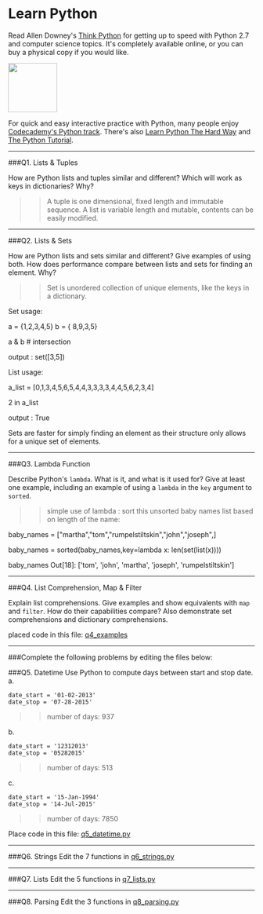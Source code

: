 # Learn Python

Read Allen Downey's [Think Python](http://www.greenteapress.com/thinkpython/) for getting up to speed with Python 2.7 and computer science topics. It's completely available online, or you can buy a physical copy if you would like.

<a href="http://www.greenteapress.com/thinkpython/"><img src="img/think_python.png" style="width: 100px;" target="_blank"></a>

For quick and easy interactive practice with Python, many people enjoy [Codecademy's Python track](http://www.codecademy.com/en/tracks/python). There's also [Learn Python The Hard Way](http://learnpythonthehardway.org/book/) and [The Python Tutorial](https://docs.python.org/2/tutorial/).

---

###Q1. Lists &amp; Tuples

How are Python lists and tuples similar and different? Which will work as keys in dictionaries? Why?

>> A tuple is one dimensional, fixed length and immutable sequence. A list is variable length and mutable, contents can be easily modified.

---

###Q2. Lists &amp; Sets

How are Python lists and sets similar and different? Give examples of using both. How does performance compare between lists and sets for finding an element. Why?

>> Set is unordered collection of unique elements, like the keys in a dictionary. 

Set usage:

a = {1,2,3,4,5}
b = { 8,9,3,5}

a & b # intersection

output : set([3,5])

List usage:

a_list = [0,1,3,4,5,6,5,4,4,3,3,3,3,4,4,5,6,2,3,4]

2 in a_list

output : True

Sets are faster for simply finding an element as their structure only allows for a unique set of elements.


---

###Q3. Lambda Function

Describe Python's `lambda`. What is it, and what is it used for? Give at least one example, including an example of using a `lambda` in the `key` argument to `sorted`.

>> simple use of lambda : sort this unsorted baby names list based on length of the name:

baby_names = ["martha","tom","rumpelstiltskin","john","joseph",]

baby_names = sorted(baby_names,key=lambda x: len(set(list(x))))

baby_names
Out[18]: ['tom', 'john', 'martha', 'joseph', 'rumpelstiltskin']

---

###Q4. List Comprehension, Map &amp; Filter

Explain list comprehensions. Give examples and show equivalents with `map` and `filter`. How do their capabilities compare? Also demonstrate set comprehensions and dictionary comprehensions.

placed code in this file: [q4_examples](python/q4_examples.py)

---

###Complete the following problems by editing the files below:

###Q5. Datetime
Use Python to compute days between start and stop date.   
a.  

```
date_start = '01-02-2013'    
date_stop = '07-28-2015'
```

>> number of days: 937

b.  
```
date_start = '12312013'  
date_stop = '05282015'  
```

>> number of days: 513

c.  
```
date_start = '15-Jan-1994'      
date_stop = '14-Jul-2015'  
```

>> number of days: 7850

Place code in this file: [q5_datetime.py](python/q5_datetime.py)

---

###Q6. Strings
Edit the 7 functions in [q6_strings.py](python/q6_strings.py)

---

###Q7. Lists
Edit the 5 functions in [q7_lists.py](python/q7_lists.py)

---

###Q8. Parsing
Edit the 3 functions in [q8_parsing.py](python/q8_parsing.py)





